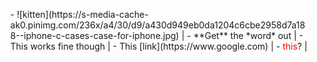 <ul>
- ![kitten](https://s-media-cache-ak0.pinimg.com/236x/a4/30/d9/a430d949eb0da1204c6cbe2958d7a188--iphone-c-cases-case-for-iphone.jpg)  |
- **Get** the *word* out  |
- This works fine though  |
- This [link](https://www.google.com)  |
- <span style="color:red">this</span>?  |
</ul>
